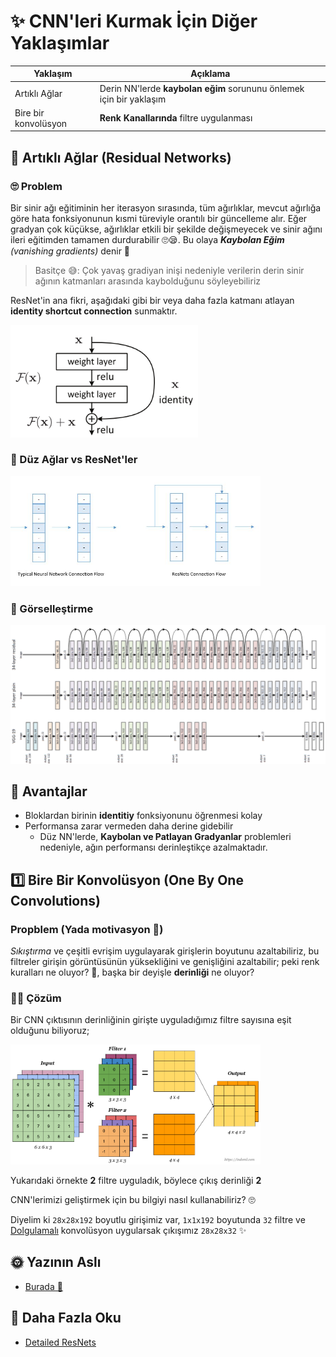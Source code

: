 # ✨ CNN'leri Kurmak İçin Diğer Yaklaşımlar 
| Yaklaşım   | Açıklama      |
| ---------- |---------------|
| Artıklı Ağlar | Derin NN'lerde **kaybolan eğim** sorununu önlemek için bir yaklaşım |
| Bire bir konvolüsyon | **Renk Kanallarında** filtre uygulanması |

## 🔄 Artıklı Ağlar (Residual Networks)
### 🙄 Problem 
Bir sinir ağı eğitiminin her iterasyon sırasında, tüm ağırlıklar, mevcut ağırlığa göre hata fonksiyonunun kısmi türeviyle orantılı bir güncelleme alır.
Eğer gradyan çok küçükse, ağırlıklar etkili bir şekilde değişmeyecek ve sinir ağını ileri eğitimden tamamen durdurabilir 🙄😪. Bu olaya _**Kaybolan Eğim** (vanishing gradients)_ denir 🙁

> Basitçe 😅: Çok yavaş gradiyan inişi nedeniyle verilerin derin sinir ağının katmanları arasında kaybolduğunu söyleyebiliriz

ResNet'in ana fikri, aşağıdaki gibi bir veya daha fazla katmanı atlayan **identity shortcut connection** sunmaktır.

<img src="../res/ResNetConcept.png" width="300"  />

### 🙌 Düz Ağlar vs ResNet'ler
<img src="../res/PlainVsRes.jpg" width="400"  />

### 👀 Görselleştirme
<img src="../res/ResNetVisualization.png" width="600"  />

## 🤗 Avantajlar
- Bloklardan birinin **identitiy** fonksiyonunu öğrenmesi kolay
- Performansa zarar vermeden daha derine gidebilir 
  - Düz NN'lerde, **Kaybolan ve Patlayan Gradyanlar** problemleri nedeniyle, ağın performansı derinleştikçe azalmaktadır. 

## 1️⃣ Bire Bir Konvolüsyon (One By One Convolutions)
### Propblem (Yada motivasyon 🤔)
_Sıkıştırma_ ve çeşitli evrişim uygulayarak girişlerin boyutunu azaltabiliriz, bu filtreler girişin görüntüsünün yüksekliğini ve genişliğini azaltabilir; peki renk kuralları ne oluyor? 🌈, başka bir deyişle **derinliği** ne oluyor?

### 🤸‍♀️ Çözüm
Bir CNN çıktısının derinliğinin girişte uyguladığımız filtre sayısına eşit olduğunu biliyoruz;

<img src="../res/ConvMulti.png" width="400"  />

Yukarıdaki örnekte **2** filtre uyguladık, böylece çıkış derinliği **2**

CNN'lerimizi geliştirmek için bu bilgiyi nasıl kullanabiliriz? 🙄

Diyelim ki `28x28x192` boyutlu girişimiz var, `1x1x192` boyutunda `32` filtre ve [Dolgulamalı](./1-GenelKavramlar-P2.md#same-convolutions) konvolüsyon uygularsak çıkışımız `28x28x32` ✨

## 🌞 Yazının Aslı
- [Burada 🐾](https://dl.asmaamir.com/3-cnnconcepts/5-otherapproaches)

## 🧐 Daha Fazla Oku
- [Detailed ResNets](https://engmrk.com/residual-networks-resnets/)
